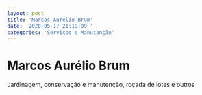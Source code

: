 ```yaml
---
layout: post
title: 'Marcos Aurélio Brum'
date: '2020-05-17 21:19:09 '
categories: 'Serviços e Manutenção'
---
```


# Marcos Aurélio Brum

Jardinagem, conservação e manutenção, roçada de lotes e outros
